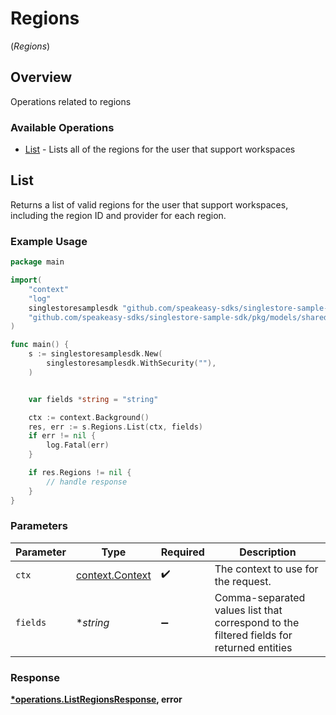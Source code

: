 # Regions
(*Regions*)

## Overview

Operations related to regions

### Available Operations

* [List](#list) - Lists all of the regions for the user that support workspaces

## List

Returns a list of valid regions for the user that support workspaces, including the region ID and provider for each region.

### Example Usage

```go
package main

import(
	"context"
	"log"
	singlestoresamplesdk "github.com/speakeasy-sdks/singlestore-sample-sdk"
	"github.com/speakeasy-sdks/singlestore-sample-sdk/pkg/models/shared"
)

func main() {
    s := singlestoresamplesdk.New(
        singlestoresamplesdk.WithSecurity(""),
    )


    var fields *string = "string"

    ctx := context.Background()
    res, err := s.Regions.List(ctx, fields)
    if err != nil {
        log.Fatal(err)
    }

    if res.Regions != nil {
        // handle response
    }
}
```

### Parameters

| Parameter                                                                                | Type                                                                                     | Required                                                                                 | Description                                                                              |
| ---------------------------------------------------------------------------------------- | ---------------------------------------------------------------------------------------- | ---------------------------------------------------------------------------------------- | ---------------------------------------------------------------------------------------- |
| `ctx`                                                                                    | [context.Context](https://pkg.go.dev/context#Context)                                    | :heavy_check_mark:                                                                       | The context to use for the request.                                                      |
| `fields`                                                                                 | **string*                                                                                | :heavy_minus_sign:                                                                       | Comma-separated values list that correspond to the filtered fields for returned entities |


### Response

**[*operations.ListRegionsResponse](../../models/operations/listregionsresponse.md), error**

